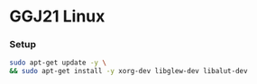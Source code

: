 # GGJ21 Linux

### Setup
```bash
sudo apt-get update -y \
&& sudo apt-get install -y xorg-dev libglew-dev libalut-dev
```

